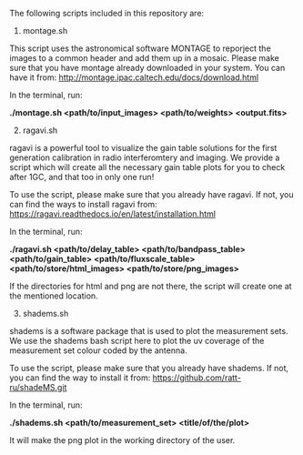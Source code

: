 The following scripts included in this repository are: 

1. montage.sh

This script uses the astronomical software MONTAGE to reporject the images to a common header and add them up in a mosaic. Please make sure that you have montage already downloaded in your system. You can have it from: http://montage.ipac.caltech.edu/docs/download.html

In the terminal, run:


**./montage.sh <path/to/input_images> <path/to/weights> <output.fits>**


2. ragavi.sh

ragavi is a powerful tool to visualize the gain table solutions for the first generation calibration in radio interferomtery and imaging. We provide a script which will create all the necessary gain table plots for you to check after 1GC, and that too in only one run! 

To use the script, please make sure that you already have ragavi. If not, you can find the ways to install ragavi from: https://ragavi.readthedocs.io/en/latest/installation.html


In the terminal, run: 

**./ragavi.sh <path/to/delay_table> <path/to/bandpass_table> <path/to/gain_table> <path/to/fluxscale_table> <path/to/store/html_images> <path/to/store/png_images>**

If the directories for html and png are not there, the script will create one at the mentioned location.


3. shadems.sh

shadems is a software package that is used to plot the measurement sets. We use the shadems bash script here to plot the uv coverage of the measurement set colour coded by the antenna.

To use the script, please make sure that you already have shadems. If not, you can find the way to install it from: https://github.com/ratt-ru/shadeMS.git


In the terminal, run:


**./shadems.sh <path/to/measurement_set> <title/of/the/plot>**

It will make the png plot in the working directory of the user.


